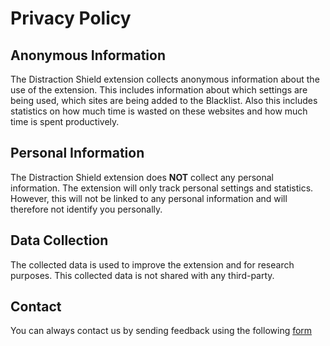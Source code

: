 # Privacy Policy
## Anonymous Information 

The Distraction Shield extension collects anonymous information about the use of the extension.
This includes information about which settings are being used, which sites are being added to the Blacklist.
Also this includes statistics on how much time is wasted on these websites and how much time is spent productively. 

## Personal Information

The Distraction Shield extension does **NOT** collect any personal information. The extension will only track personal settings and statistics. However, this will not be linked to any personal information and will therefore not identify you personally.

## Data Collection

The collected data is used to improve the extension and for research purposes. This collected data is not shared with any third-party.

## Contact 

You can always contact us by sending feedback using the following [form](https://docs.google.com/forms/d/e/1FAIpQLScHTpTaGD19HJd4d7k98FV_20-NwRV0dp9xNMWza7_1KsiGag/viewform)
